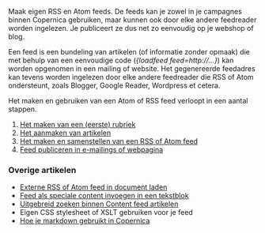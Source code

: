 Maak eigen RSS en Atom feeds. De feeds kan je zowel in je campagnes
binnen Copernica gebruiken, maar kunnen ook door elke andere feedreader
worden ingelezen. Je publiceert ze dus net zo eenvoudig op je webshop of
blog.

Een feed is een bundeling van artikelen (of informatie zonder opmaak)
die met behulp van een eenvoudige code (*{loadfeed feed=http://...}*)
kan worden opgenomen in een mailing of website. Het gegenereerde
feedadres kan tevens worden ingelezen door elke andere feedreader die
RSS of Atom ondersteunt, zoals Blogger, Google Reader, Wordpress et
cetera.

Het maken en gebruiken van een Atom of RSS feed verloopt in een aantal
stappen.

1.  [Het maken van een (eerste)
    rubriek](./het-maken-van-artikel-rubrieken.md)
2.  [Het aanmaken van
    artikelen](./het-maken-van-artikelen-voor-in-een-feed.md)
3.  [Het maken en samenstellen van een RSS of Atom
    feed](./compose-rss-or-atom-feed-using-filters.md)
4.  [Feed publiceren in e-mailings of
    webpagina](./the-loadfeed-function.md)

### Overige artikelen

-   [Externe RSS of Atom feed in document
    laden](./can-i-load-an-external-feed-in-my-document.md)
-   [Feed als speciale content invoegen in een
    tekstblok](./publishing-special-content-web-forms-surveys-feeds-external-html-flash.md)
-   [Uitgebreid zoeken binnen Content feed
    artikelen](./advanced-search-content-articles.md)
-   Eigen CSS stylesheet of XSLT gebruiken voor je feed
-   [Hoe je markdown gebruikt in
    Copernica](./hoe-je-markdown-gebruikt-in-copernica.md "Hoe je markdown gebruikt in Copernica")

